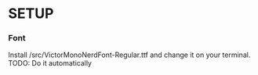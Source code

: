 # SETUP
### Font
Install /src/VictorMonoNerdFont-Regular.ttf and change it on your terminal. TODO: Do it automatically
